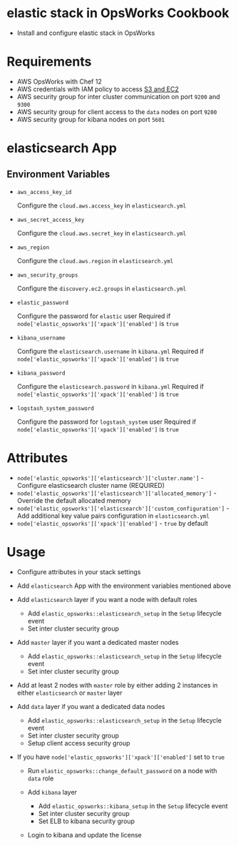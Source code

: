 # elastic stack in OpsWorks Cookbook

- Install and configure elastic stack in OpsWorks

# Requirements

- AWS OpsWorks with Chef 12
- AWS credentials with IAM policy to access [S3 and EC2](elastic_aws_cloud_plugin_policy.json)
- AWS security group for inter cluster communication on port `9200` and `9300`
- AWS security group for client access to the `data` nodes on port `9200`
- AWS security group for kibana nodes on port `5601`

# elasticsearch App

## Environment Variables

- `aws_access_key_id`

    Configure the `cloud.aws.access_key` in `elasticsearch.yml`

- `aws_secret_access_key`

    Configure the `cloud.aws.secret_key` in `elasticsearch.yml`

- `aws_region`

    Configure the `cloud.aws.region` in `elasticsearch.yml`

- `aws_security_groups` 
    
    Configure the `discovery.ec2.groups` in `elasticsearch.yml`

- `elastic_password`

    Configure the password for `elastic` user
    Required if `node['elastic_opsworks']['xpack']['enabled']` is `true`

- `kibana_username`

    Configure the `elasticsearch.username` in `kibana.yml`
    Required if `node['elastic_opsworks']['xpack']['enabled']` is `true`

- `kibana_password`

    Configure the `elasticsearch.password` in `kibana.yml`
    Required if `node['elastic_opsworks']['xpack']['enabled']` is `true`

- `logstash_system_password`

    Configure the password for `logstash_system` user
    Required if `node['elastic_opsworks']['xpack']['enabled']` is `true`

# Attributes

- `node['elastic_opsworks']['elasticsearch']['cluster.name']` - Configure elasticsearch cluster name (REQUIRED)
- `node['elastic_opsworks']['elasticsearch']['allocated_memory']` - Override the default allocated memory
- `node['elastic_opsworks']['elasticsearch']['custom_configuration']` - Add additional key value pairs configuration in `elasticsearch.yml`
- `node['elastic_opsworks']['xpack']['enabled']` - `true` by default

# Usage

- Configure attributes in your stack settings

- Add `elasticsearch` App with the environment variables mentioned above

- Add `elasticsearch` layer if you want a node with default roles

    - Add `elastic_opsworks::elasticsearch_setup` in the `Setup` lifecycle event
    - Set inter cluster security group

- Add `master` layer if you want a dedicated master nodes
    
    - Add `elastic_opsworks::elasticsearch_setup` in the `Setup` lifecycle event
    - Set inter cluster security group
    
- Add at least 2 nodes with `master` role by either adding 2 instances in either `elasticsearch` or `master` layer

- Add `data` layer if you want a dedicated data nodes

    - Add `elastic_opsworks::elasticsearch_setup` in the `Setup` lifecycle event
    - Set inter cluster security group
    - Setup client access security group

- If you have `node['elastic_opsworks']['xpack']['enabled']` set to `true`

    - Run `elastic_opsworks::change_default_password` on a node with `data` role

    - Add `kibana` layer
    
        - Add `elastic_opsworks::kibana_setup` in the `Setup` lifecycle event
        - Set inter cluster security group
        - Set ELB to kibana security group
    
    - Login to kibana and update the license
